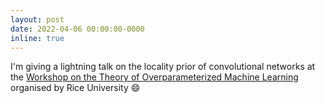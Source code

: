 ```yaml
---
layout: post
date: 2022-04-06 00:00:00-0000
inline: true
---
```


I'm giving a lightning talk on the locality prior of convolutional networks at the [Workshop on the Theory of Overparameterized Machine Learning](https://topml.rice.edu/) organised by Rice University :smile: